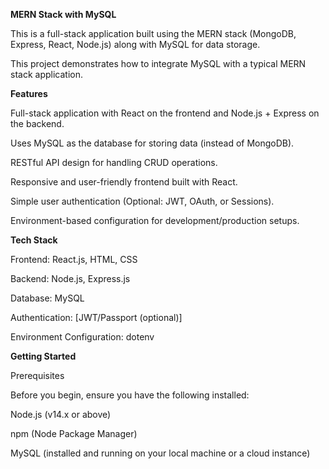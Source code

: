 **MERN Stack with MySQL**

This is a full-stack application built using the MERN stack (MongoDB, Express, React, Node.js) along with MySQL for data storage. 

This project demonstrates how to integrate MySQL with a typical MERN stack application.

**Features**

Full-stack application with React on the frontend and Node.js + Express on the backend.

Uses MySQL as the database for storing data (instead of MongoDB).

RESTful API design for handling CRUD operations.

Responsive and user-friendly frontend built with React.

Simple user authentication (Optional: JWT, OAuth, or Sessions).

Environment-based configuration for development/production setups.

**Tech Stack**

Frontend: React.js, HTML, CSS

Backend: Node.js, Express.js

Database: MySQL

Authentication: [JWT/Passport (optional)]

Environment Configuration: dotenv

**Getting Started**

Prerequisites

Before you begin, ensure you have the following installed:

Node.js (v14.x or above)

npm (Node Package Manager)

MySQL (installed and running on your local machine or a cloud instance)

